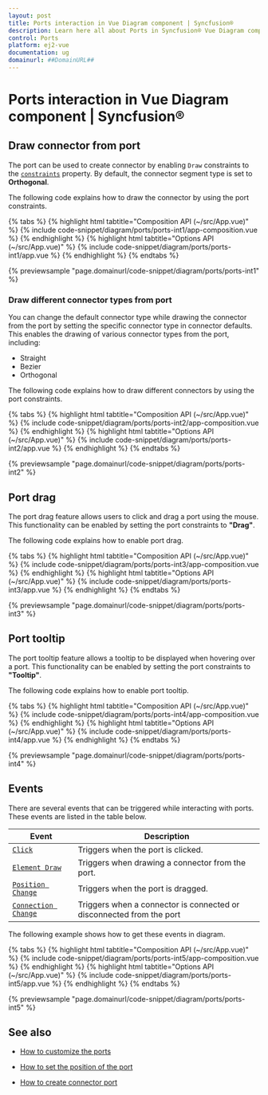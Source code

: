 ```yaml
---
layout: post
title: Ports interaction in Vue Diagram component | Syncfusion®
description: Learn here all about Ports in Syncfusion® Vue Diagram component of Syncfusion Essential® JS 2 and more.
control: Ports 
platform: ej2-vue
documentation: ug
domainurl: ##DomainURL##
---
```


# Ports interaction in Vue Diagram component | Syncfusion®

## Draw connector from port

The port can be used to create connector by enabling `Draw` constraints to the [`constraints`](https://ej2.syncfusion.com/vue/documentation/api/diagram/portConstraints/) property. By default, the connector segment type is set to **Orthogonal**.

The following code explains how to draw the connector by using the port constraints.

{% tabs %}
{% highlight html tabtitle="Composition API (~/src/App.vue)" %}
{% include code-snippet/diagram/ports/ports-int1/app-composition.vue %}
{% endhighlight %}
{% highlight html tabtitle="Options API (~/src/App.vue)" %}
{% include code-snippet/diagram/ports/ports-int1/app.vue %}
{% endhighlight %}
{% endtabs %}
        
{% previewsample "page.domainurl/code-snippet/diagram/ports/ports-int1" %}

### Draw different connector types from port

You can change the default connector type while drawing the connector from the port by setting the specific connector type in connector defaults. This enables the drawing of various connector types from the port, including:

* Straight
* Bezier
* Orthogonal

The following code explains how to draw different connectors by using the port constraints.

{% tabs %}
{% highlight html tabtitle="Composition API (~/src/App.vue)" %}
{% include code-snippet/diagram/ports/ports-int2/app-composition.vue %}
{% endhighlight %}
{% highlight html tabtitle="Options API (~/src/App.vue)" %}
{% include code-snippet/diagram/ports/ports-int2/app.vue %}
{% endhighlight %}
{% endtabs %}
        
{% previewsample "page.domainurl/code-snippet/diagram/ports/ports-int2" %}

## Port drag

The port drag feature allows users to click and drag a port using the mouse. This functionality can be enabled by setting the port constraints to **"Drag"**. 

The following code explains how to enable port drag.

{% tabs %}
{% highlight html tabtitle="Composition API (~/src/App.vue)" %}
{% include code-snippet/diagram/ports/ports-int3/app-composition.vue %}
{% endhighlight %}
{% highlight html tabtitle="Options API (~/src/App.vue)" %}
{% include code-snippet/diagram/ports/ports-int3/app.vue %}
{% endhighlight %}
{% endtabs %}
        
{% previewsample "page.domainurl/code-snippet/diagram/ports/ports-int3" %}

## Port tooltip

The port tooltip feature allows a tooltip to be displayed when hovering over a port. This functionality can be enabled by setting the port constraints to **"Tooltip"**.

The following code explains how to enable port tooltip.

{% tabs %}
{% highlight html tabtitle="Composition API (~/src/App.vue)" %}
{% include code-snippet/diagram/ports/ports-int4/app-composition.vue %}
{% endhighlight %}
{% highlight html tabtitle="Options API (~/src/App.vue)" %}
{% include code-snippet/diagram/ports/ports-int4/app.vue %}
{% endhighlight %}
{% endtabs %}
        
{% previewsample "page.domainurl/code-snippet/diagram/ports/ports-int4" %}

## Events

There are several events that can be triggered while interacting with ports. These events are listed in the table below.

| Event| Description|
|----|----|
| [`Click`](https://ej2.syncfusion.com/vue/documentation/api/diagram/iClickEventArgs/)   | Triggers when the port is clicked. |
| [`Element Draw`](https://ej2.syncfusion.com/vue/documentation/api/diagram/iElementDrawEventArgs/)  | Triggers when drawing a connector from the port. |
| [`Position Change`](https://ej2.syncfusion.com/vue/documentation/api/diagram/iDraggingEventArgs/)  | Triggers when the port is dragged. |
| [`Connection Change`](https://ej2.syncfusion.com/vue/documentation/api/diagram/iConnectionChangeEventArgs/) | Triggers when a connector is connected or disconnected from the port|

The following example shows how to get these events in diagram.

{% tabs %}
{% highlight html tabtitle="Composition API (~/src/App.vue)" %}
{% include code-snippet/diagram/ports/ports-int5/app-composition.vue %}
{% endhighlight %}
{% highlight html tabtitle="Options API (~/src/App.vue)" %}
{% include code-snippet/diagram/ports/ports-int5/app.vue %}
{% endhighlight %}
{% endtabs %}
        
{% previewsample "page.domainurl/code-snippet/diagram/ports/ports-int5" %}

## See also

* [How to customize the ports](./ports-appearance)

* [How to set the position of the port](./ports-positioning)

* [How to create connector port](./ports-connector-port)